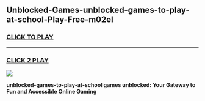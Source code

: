 
## Unblocked-Games-unblocked-games-to-play-at-school-Play-Free-m02el
<h3>
<a href="https://premium76.site?title=unblocked-games-to-play-at-school&ref=10A">CLICK TO PLAY</a></h3>
<hr>

<h3>
<a href="https://premium76.site?title=unblocked-games-to-play-at-school&ref=10A">CLICK 2 PLAY</a>
  
</h3>

<a href="https://premium76.site?title=unblocked-games-to-play-at-school&ref=10A"><img src="https://clearcache.store/games.png"></a>


**unblocked-games-to-play-at-school games unblocked: Your Gateway to Fun and Accessible Online Gaming**
